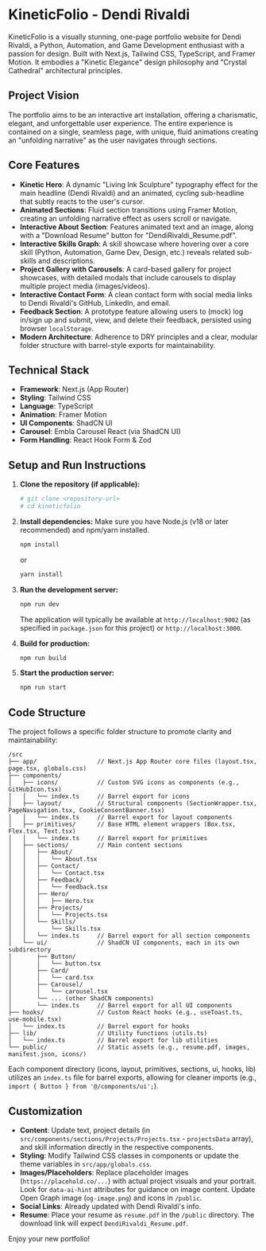 
# KineticFolio - Dendi Rivaldi

KineticFolio is a visually stunning, one-page portfolio website for Dendi Rivaldi, a Python, Automation, and Game Development enthusiast with a passion for design. Built with Next.js, Tailwind CSS, TypeScript, and Framer Motion. It embodies a "Kinetic Elegance" design philosophy and "Crystal Cathedral" architectural principles.

## Project Vision

The portfolio aims to be an interactive art installation, offering a charismatic, elegant, and unforgettable user experience. The entire experience is contained on a single, seamless page, with unique, fluid animations creating an "unfolding narrative" as the user navigates through sections.

## Core Features

-   **Kinetic Hero**: A dynamic "Living Ink Sculpture" typography effect for the main headline (Dendi Rivaldi) and an animated, cycling sub-headline that subtly reacts to the user's cursor.
-   **Animated Sections**: Fluid section transitions using Framer Motion, creating an unfolding narrative effect as users scroll or navigate.
-   **Interactive About Section**: Features animated text and an image, along with a "Download Resume" button for "DendiRivaldi_Resume.pdf".
-   **Interactive Skills Graph**: A skill showcase where hovering over a core skill (Python, Automation, Game Dev, Design, etc.) reveals related sub-skills and descriptions.
-   **Project Gallery with Carousels**: A card-based gallery for project showcases, with detailed modals that include carousels to display multiple project media (images/videos).
-   **Interactive Contact Form**: A clean contact form with social media links to Dendi Rivaldi's GitHub, LinkedIn, and email.
-   **Feedback Section**: A prototype feature allowing users to (mock) log in/sign up and submit, view, and delete their feedback, persisted using browser `localStorage`.
-   **Modern Architecture**: Adherence to DRY principles and a clear, modular folder structure with barrel-style exports for maintainability.

## Technical Stack

-   **Framework**: Next.js (App Router)
-   **Styling**: Tailwind CSS
-   **Language**: TypeScript
-   **Animation**: Framer Motion
-   **UI Components**: ShadCN UI
-   **Carousel**: Embla Carousel React (via ShadCN UI)
-   **Form Handling**: React Hook Form & Zod

## Setup and Run Instructions

1.  **Clone the repository (if applicable):**
    ```bash
    # git clone <repository-url>
    # cd kineticfolio
    ```

2.  **Install dependencies:**
    Make sure you have Node.js (v18 or later recommended) and npm/yarn installed.
    ```bash
    npm install
    ```
    or
    ```bash
    yarn install
    ```

3.  **Run the development server:**
    ```bash
    npm run dev
    ```
    The application will typically be available at `http://localhost:9002` (as specified in `package.json` for this project) or `http://localhost:3000`.

4.  **Build for production:**
    ```bash
    npm run build
    ```

5.  **Start the production server:**
    ```bash
    npm run start
    ```

## Code Structure

The project follows a specific folder structure to promote clarity and maintainability:

```
/src
├── app/                 // Next.js App Router core files (layout.tsx, page.tsx, globals.css)
├── components/
│   ├── icons/           // Custom SVG icons as components (e.g., GitHubIcon.tsx)
│   │   └── index.ts     // Barrel export for icons
│   ├── layout/          // Structural components (SectionWrapper.tsx, PageNavigation.tsx, CookieConsentBanner.tsx)
│   │   └── index.ts     // Barrel export for layout components
│   ├── primitives/      // Base HTML element wrappers (Box.tsx, Flex.tsx, Text.tsx)
│   │   └── index.ts     // Barrel export for primitives
│   ├── sections/        // Main content sections
│   │   ├── About/
│   │   │   └── About.tsx
│   │   ├── Contact/
│   │   │   └── Contact.tsx
│   │   ├── Feedback/
│   │   │   └── Feedback.tsx
│   │   ├── Hero/
│   │   │   ├── Hero.tsx
│   │   ├── Projects/
│   │   │   └── Projects.tsx
│   │   └── Skills/
│   │       └── Skills.tsx
│   │   └── index.ts     // Barrel export for all section components
│   └── ui/              // ShadCN UI components, each in its own subdirectory
│       ├── Button/
│       │   └── button.tsx
│       ├── Card/
│       │   └── card.tsx
│       ├── Carousel/
│       │   └── carousel.tsx
│       └── ... (other ShadCN components)
│       └── index.ts     // Barrel export for all UI components
├── hooks/               // Custom React hooks (e.g., useToast.ts, use-mobile.tsx)
│   └── index.ts         // Barrel export for hooks
├── lib/                 // Utility functions (utils.ts)
│   └── index.ts         // Barrel export for lib utilities
└── public/              // Static assets (e.g., resume.pdf, images, manifest.json, icons/)

```
Each component directory (icons, layout, primitives, sections, ui, hooks, lib) utilizes an `index.ts` file for barrel exports, allowing for cleaner imports (e.g., `import { Button } from '@/components/ui';`).

## Customization

-   **Content**: Update text, project details (in `src/components/sections/Projects/Projects.tsx` - `projectsData` array), and skill information directly in the respective components.
-   **Styling**: Modify Tailwind CSS classes in components or update the theme variables in `src/app/globals.css`.
-   **Images/Placeholders**: Replace placeholder images (`https://placehold.co/...`) with actual project visuals and your portrait. Look for `data-ai-hint` attributes for guidance on image content. Update Open Graph image (`og-image.png`) and icons in `/public`.
-   **Social Links**: Already updated with Dendi Rivaldi's info.
-   **Resume**: Place your resume as `resume.pdf` in the `/public` directory. The download link will expect `DendiRivaldi_Resume.pdf`.

Enjoy your new portfolio!
